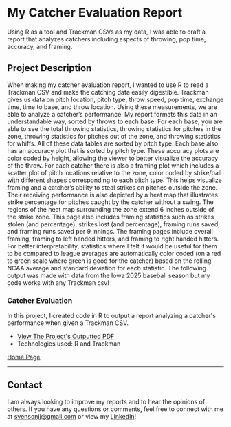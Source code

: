 # My Catcher Evaluation Report

Using R as a tool and Trackman CSVs as my data, I was able to craft a report that analyzes catchers including aspects of throwing, pop time, accuracy, and framing.

## Project Description

When making my catcher evaluation report, I wanted to use R to read a Trackman CSV and make the catching data easily digestible. Trackman gives us data on pitch location, pitch type, throw speed, pop time, exchange time, time to base, and throw location. Using these measurements, we are able to analyze a catcher’s performance. My report formats this data in an understandable way, sorted by throws to each base. For each base, you are able to see the total throwing statistics, throwing statistics for pitches in the zone, throwing statistics for pitches out of the zone, and throwing statistics for whiffs. All of these data tables are sorted by pitch type. Each base also has an accuracy plot that is sorted by pitch type. These accuracy plots are color coded by height, allowing the viewer to better visualize the accuracy of the throw. For each catcher there is also a framing plot which includes a scatter plot of pitch locations relative to the zone, color coded by strike/ball with different shapes corresponding to each pitch type. This helps visualize framing and a catcher’s ability to steal strikes on pitches outside the zone. Their receiving performance is also depicted by a heat map that illustrates strike percentage for pitches caught by the catcher without a swing. The regions of the heat map surrounding the zone extend 6 inches outside of the strike zone. This page also includes framing statistics such as strikes stolen (and percentage), strikes lost (and percentage), framing runs saved, and framing runs saved per 9 innings. The framing pages include overall framing, framing to left handed hitters, and framing to right handed hitters. For better interpretability, statistics where I felt it would be useful for them to be compared to league averages are automatically color coded (on a red to green scale where green is good for the catcher) based on the rolling NCAA average and standard deviation for each statistic. The following output was made with data from the Iowa 2025 baseball season but my code works with any Trackman csv!

### Catcher Evaluation
In this project, I created code in R to output a report analyzing a catcher's performance when given a Trackman CSV.

- [View The Project's Outputted PDF](https://github.com/jjsvenson/jj-svenson-baseball-analytics/blob/15815626390d37a3e97baab750a5f2b3c4625a05/Iowa%202025%20Catcher%20Evaluations.pdf)
- Technologies used: R and Trackman

[Home Page](index.md)

---

## Contact

I am always looking to improve my reports and to hear the opinions of others. If you have any questions or comments, feel free to connect with me at [svensonjj@gmail.com](mailto:svensonjj@gmail.com) or view my [LinkedIn](https://www.linkedin.com/in/john-jj-svenson/)!
